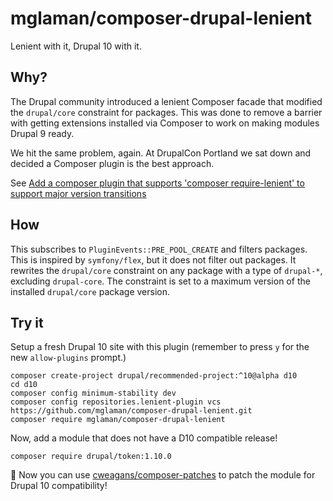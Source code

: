 # mglaman/composer-drupal-lenient

Lenient with it, Drupal 10 with it.

## Why?

The Drupal community introduced a lenient Composer facade that modified the `drupal/core` constraint for packages. This
was done to remove a barrier with getting extensions installed via Composer to work on making modules Drupal 9 ready.

We hit the same problem, again. At DrupalCon Portland we sat down and decided a Composer plugin is the best approach.

See [Add a composer plugin that supports 'composer require-lenient' to support major version transitions](https://www.drupal.org/project/drupal/issues/3267143)

## How

This subscribes to `PluginEvents::PRE_POOL_CREATE` and filters packages. This is inspired by `symfony/flex`, but it does
not filter out packages. It rewrites the `drupal/core` constraint on any package with a type of `drupal-*`,
excluding `drupal-core`. The constraint is set to a maximum version of the installed `drupal/core` package version.

## Try it

Setup a fresh Drupal 10 site with this plugin (remember to press `y` for the new `allow-plugins` prompt.)

```shell
composer create-project drupal/recommended-project:^10@alpha d10
cd d10
composer config minimum-stability dev
composer config repositories.lenient-plugin vcs https://github.com/mglaman/composer-drupal-lenient.git
composer require mglaman/composer-drupal-lenient
```

Now, add a module that does not have a D10 compatible release!

```shell
composer require drupal/token:1.10.0
```

🥳 Now you can use [cweagans/composer-patches](https://github.com/cweagans/composer-patches) to patch the module for Drupal 10 compatibility!

